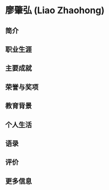 
# 廖肇弘 (Liao Zhaohong)

## 简介

## 职业生涯

## 主要成就

## 荣誉与奖项

## 教育背景

## 个人生活

## 语录

## 评价

## 更多信息

